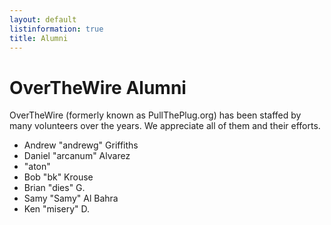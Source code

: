 ```yaml
---
layout: default
listinformation: true
title: Alumni
---
```


OverTheWire Alumni
==================

OverTheWire (formerly known as PullThePlug.org) has been staffed
by many volunteers over the years.  We appreciate all of them and their efforts.

- Andrew "andrewg" Griffiths
- Daniel "arcanum" Alvarez
- "aton"
- Bob "bk" Krouse
- Brian "dies" G.
- Samy "Samy" Al Bahra
- Ken "misery" D.

